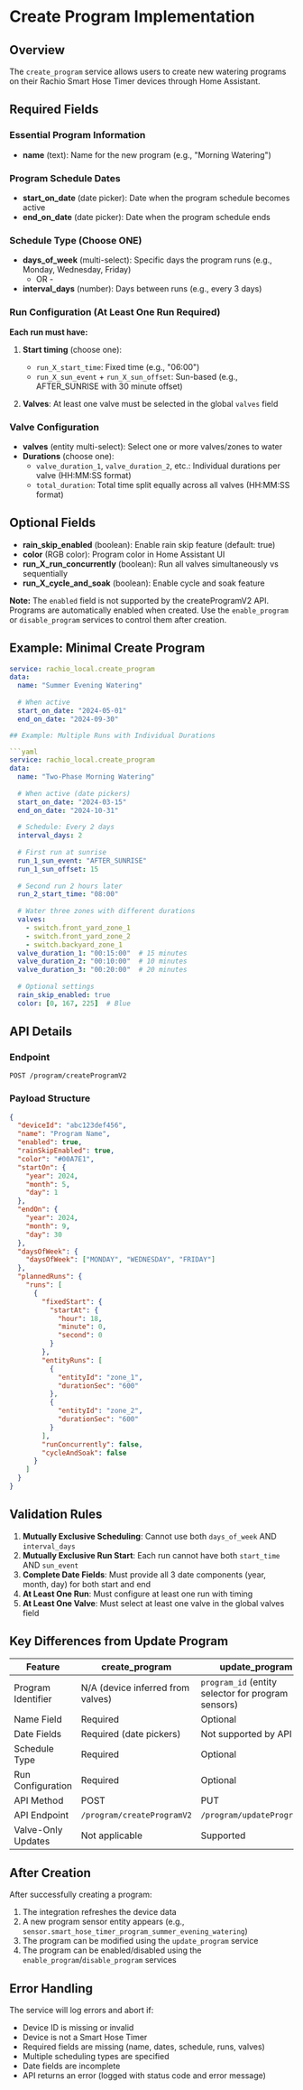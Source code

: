 # Create Program Implementation

## Overview
The `create_program` service allows users to create new watering programs on their Rachio Smart Hose Timer devices through Home Assistant.

## Required Fields

### Essential Program Information
- **name** (text): Name for the new program (e.g., "Morning Watering")

### Program Schedule Dates
- **start_on_date** (date picker): Date when the program schedule becomes active
- **end_on_date** (date picker): Date when the program schedule ends

### Schedule Type (Choose ONE)
- **days_of_week** (multi-select): Specific days the program runs (e.g., Monday, Wednesday, Friday)
  - OR -
- **interval_days** (number): Days between runs (e.g., every 3 days)

### Run Configuration (At Least One Run Required)
**Each run must have:**
1. **Start timing** (choose one):
   - `run_X_start_time`: Fixed time (e.g., "06:00")
   - `run_X_sun_event` + `run_X_sun_offset`: Sun-based (e.g., AFTER_SUNRISE with 30 minute offset)

2. **Valves**: At least one valve must be selected in the global `valves` field

### Valve Configuration
- **valves** (entity multi-select): Select one or more valves/zones to water
- **Durations** (choose one):
  - `valve_duration_1`, `valve_duration_2`, etc.: Individual durations per valve (HH:MM:SS format)
  - `total_duration`: Total time split equally across all valves (HH:MM:SS format)

## Optional Fields
- **rain_skip_enabled** (boolean): Enable rain skip feature (default: true)
- **color** (RGB color): Program color in Home Assistant UI
- **run_X_run_concurrently** (boolean): Run all valves simultaneously vs sequentially
- **run_X_cycle_and_soak** (boolean): Enable cycle and soak feature

**Note:** The `enabled` field is not supported by the createProgramV2 API. Programs are automatically enabled when created. Use the `enable_program` or `disable_program` services to control them after creation.

## Example: Minimal Create Program

```yaml
service: rachio_local.create_program
data:
  name: "Summer Evening Watering"
  
  # When active
  start_on_date: "2024-05-01"
  end_on_date: "2024-09-30"

## Example: Multiple Runs with Individual Durations

```yaml
service: rachio_local.create_program
data:
  name: "Two-Phase Morning Watering"
  
  # When active (date pickers)
  start_on_date: "2024-03-15"
  end_on_date: "2024-10-31"
  
  # Schedule: Every 2 days
  interval_days: 2
  
  # First run at sunrise
  run_1_sun_event: "AFTER_SUNRISE"
  run_1_sun_offset: 15
  
  # Second run 2 hours later
  run_2_start_time: "08:00"
  
  # Water three zones with different durations
  valves:
    - switch.front_yard_zone_1
    - switch.front_yard_zone_2
    - switch.backyard_zone_1
  valve_duration_1: "00:15:00"  # 15 minutes
  valve_duration_2: "00:10:00"  # 10 minutes
  valve_duration_3: "00:20:00"  # 20 minutes
  
  # Optional settings
  rain_skip_enabled: true
  color: [0, 167, 225]  # Blue
```

## API Details

### Endpoint
`POST /program/createProgramV2`

### Payload Structure
```json
{
  "deviceId": "abc123def456",
  "name": "Program Name",
  "enabled": true,
  "rainSkipEnabled": true,
  "color": "#00A7E1",
  "startOn": {
    "year": 2024,
    "month": 5,
    "day": 1
  },
  "endOn": {
    "year": 2024,
    "month": 9,
    "day": 30
  },
  "daysOfWeek": {
    "daysOfWeek": ["MONDAY", "WEDNESDAY", "FRIDAY"]
  },
  "plannedRuns": {
    "runs": [
      {
        "fixedStart": {
          "startAt": {
            "hour": 18,
            "minute": 0,
            "second": 0
          }
        },
        "entityRuns": [
          {
            "entityId": "zone_1",
            "durationSec": "600"
          },
          {
            "entityId": "zone_2",
            "durationSec": "600"
          }
        ],
        "runConcurrently": false,
        "cycleAndSoak": false
      }
    ]
  }
}
```

## Validation Rules

1. **Mutually Exclusive Scheduling**: Cannot use both `days_of_week` AND `interval_days`
2. **Mutually Exclusive Run Start**: Each run cannot have both `start_time` AND `sun_event`
3. **Complete Date Fields**: Must provide all 3 date components (year, month, day) for both start and end
4. **At Least One Run**: Must configure at least one run with timing
5. **At Least One Valve**: Must select at least one valve in the global valves field

## Key Differences from Update Program

| Feature | create_program | update_program |
|---------|---------------|---------------|
| Program Identifier | N/A (device inferred from valves) | `program_id` (entity selector for program sensors) |
| Name Field | Required | Optional |
| Date Fields | Required (date pickers) | Not supported by API |
| Schedule Type | Required | Optional |
| Run Configuration | Required | Optional |
| API Method | POST | PUT |
| API Endpoint | `/program/createProgramV2` | `/program/updateProgramV2` |
| Valve-Only Updates | Not applicable | Supported |

## After Creation

After successfully creating a program:
1. The integration refreshes the device data
2. A new program sensor entity appears (e.g., `sensor.smart_hose_timer_program_summer_evening_watering`)
3. The program can be modified using the `update_program` service
4. The program can be enabled/disabled using the `enable_program`/`disable_program` services

## Error Handling

The service will log errors and abort if:
- Device ID is missing or invalid
- Device is not a Smart Hose Timer
- Required fields are missing (name, dates, schedule, runs, valves)
- Multiple scheduling types are specified
- Date fields are incomplete
- API returns an error (logged with status code and error message)
